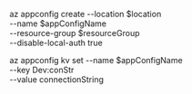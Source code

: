 az appconfig create --location $location \
    --name $appConfigName \
    --resource-group $resourceGroup \
    --disable-local-auth true

az appconfig kv set --name $appConfigName \
    --key Dev:conStr \
    --value connectionString


